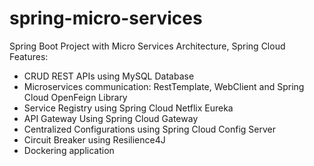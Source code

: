 # spring-micro-services
Spring Boot Project with Micro Services Architecture, Spring Cloud
Features: 
  - CRUD REST APIs using MySQL Database
  - Microservices communication: RestTemplate, WebClient and Spring Cloud OpenFeign Library
  - Service Registry using Spring Cloud Netflix Eureka
  - API Gateway Using Spring Cloud Gateway
  - Centralized Configurations using Spring Cloud Config Server
  - Circuit Breaker using Resilience4J
  - Dockering application
